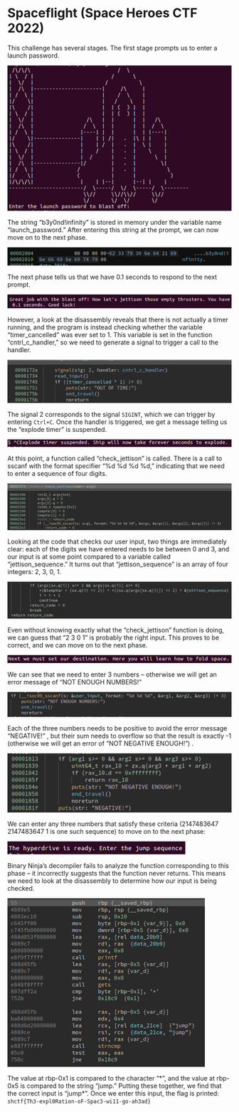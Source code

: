 # Spaceflight (Space Heroes CTF 2022)

This challenge has several stages. The first stage prompts us to enter a launch password.
 
 ![](/ctf_screenshots/spaceflight_1.png)
 
The string “b3y0nd!infinity” is stored in memory under the variable name “launch_password.” After entering this string at the prompt, we can now move on to the next phase.
 
  ![](/ctf_screenshots/spaceflight_2.png)
 
The next phase tells us that we have 0.1 seconds to respond to the next prompt. 
 
  ![](/ctf_screenshots/spaceflight_3.png)
 
However, a look at the disassembly reveals that there is not actually a timer running, and the program is instead checking whether the variable “timer_cancelled” was ever set to 1. This variable is set in the function “cntrl_c_handler,” so we need to generate a signal to trigger a call to the handler.
 
  ![](/ctf_screenshots/spaceflight_4.png)
 
The signal 2 corresponds to the signal `SIGINT`, which we can trigger by entering `Ctrl+C`. Once the handler is triggered, we get a message telling us the “explode timer” is suspended.
 
  ![](/ctf_screenshots/spaceflight_5.png)
 
At this point, a function called “check_jettison” is called. There is a call to sscanf with the format specifier “%d %d %d %d,” indicating that we need to enter a sequence of four digits.
 
  ![](/ctf_screenshots/spaceflight_6.png)
 
Looking at the code that checks our user input, two things are immediately clear: each of the digits we have entered needs to be between 0 and 3, and our input is at some point compared to a variable called “jettison_sequence.” It turns out that “jettison_sequence” is an array of four integers: 2, 3, 0, 1.
 
  ![](/ctf_screenshots/spaceflight_7.png)
 
Even without knowing exactly what the “check_jettison” function is doing, we can guess that “2 3 0 1” is probably the right input. This proves to be correct, and we can move on to the next phase.
 
  ![](/ctf_screenshots/spaceflight_8.png)
 
We can see that we need to enter 3 numbers – otherwise we will get an error message of “NOT ENOUGH NUMBERS!”

 ![](/ctf_screenshots/spaceflight_9.png)

Each of the three numbers needs to be positive to avoid the error message “NEGATIVE!” , but their sum needs to overflow so that the result is exactly -1 (otherwise we will get an error of “NOT NEGATIVE ENOUGH!”) .
 
  ![](/ctf_screenshots/spaceflight_10.png)
 
We can enter any three numbers that satisfy these criteria (2147483647 2147483647 1 is one such sequence) to move on to the next phase:
 
  ![](/ctf_screenshots/spaceflight_11.png)
 
Binary Ninja’s decompiler fails to analyze the function corresponding to this phase – it incorrectly suggests that the function never returns. This means we need to look at the disassembly to determine how our input is being checked.
 
  ![](/ctf_screenshots/spaceflight_12.png)
 
The value at rbp-0x1 is compared to the character “\*”, and the value at rbp-0x5 is compared to the string “jump.” Putting these together, we find that the correct input is “jump*”. 
Once we enter this input, the flag is printed:
`shctf{Th3-expl0Ration-oF-Spac3-wi11-go-ah3ad}`
